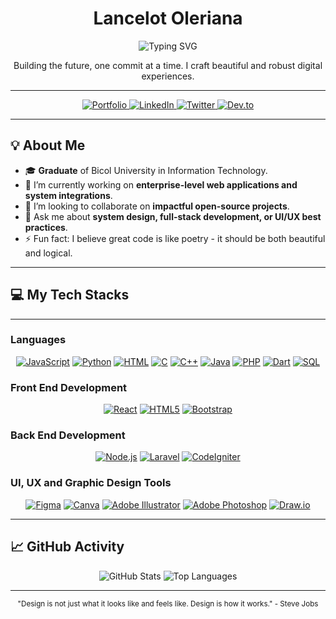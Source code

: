 <div align="center">
  <h1>Lancelot Oleriana</h1>
  <span>
    <img src="https://readme-typing-svg.herokuapp.com?font=Fira+Code&size=22&duration=3000&pause=1000&color=2F81F7&center=true&vCenter=true&width=600&lines=Information+Technologist;Web+Developer;UI%2FUX+Designer;System+Architect;Problem+Solver" alt="Typing SVG" />
  </span>
  <p>Building the future, one commit at a time. I craft beautiful and robust digital experiences.</p>
</div>


---

<div align="center">
  <a href="https://lancelotoleriana-portfolio.netlify.app/" target="_blank" rel="noopener noreferrer">
    <img src="https://img.shields.io/badge/Portfolio-FF5722?style=for-the-badge&logo=portfolio&logoColor=white" alt="Portfolio">
  </a>
  <a href="https://www.linkedin.com/in/lancelot-oleriana-a891a6204/" target="_blank" rel="noopener noreferrer">
    <img src="https://img.shields.io/badge/LinkedIn-0077B5?style=for-the-badge&logo=linkedin&logoColor=white" alt="LinkedIn">
  </a>
  <a href="https://twitter.com/gonzo_trickster" target="_blank" rel="noopener noreferrer">
    <img src="https://img.shields.io/badge/Twitter-1DA1F2?style=for-the-badge&logo=twitter&logoColor=white" alt="Twitter">
  </a>
  <a href="https://dev.to/gonzotrickster" target="_blank" rel="noopener noreferrer">
    <img src="https://img.shields.io/badge/Dev.to-0A0A0A?style=for-the-badge&logo=dev.to&logoColor=white" alt="Dev.to">
  </a>
  <!--<a href="https://www.instagram.com/gonzotrickster9899/" target="_blank" rel="noopener noreferrer">
    <img src="https://img.shields.io/badge/Instagram-E4405F?style=for-the-badge&logo=instagram&logoColor=white" alt="Instagram">
  </a>-->
</div>



---

## 💡 About Me

- 🎓 **Graduate** of Bicol University in Information Technology.
- 🔭 I’m currently working on **enterprise-level web applications and system integrations**.
- 👯 I’m looking to collaborate on **impactful open-source projects**.
- 🤔 Ask me about **system design, full-stack development, or UI/UX best practices**.
- ⚡ Fun fact: I believe great code is like poetry - it should be both beautiful and logical.

---

## 💻 My Tech Stacks
---
<td>
  <tr>
    <h3> Languages </h3>
    <p align="center">
      <a href="#" target="_blank"><img src="https://img.shields.io/badge/JavaScript-F7DF1E?style=for-the-badge&logo=javascript&logoColor=black" alt="JavaScript"></a>
      <a href="#" target="_blank"><img src="https://img.shields.io/badge/Python-3776AB?style=for-the-badge&logo=python&logoColor=white" alt="Python"></a>
      <a href="#" target="_blank"><img src="https://img.shields.io/badge/HTML-E34F26?style=for-the-badge&logo=html5&logoColor=white" alt="HTML"></a>
      <a href="#" target="_blank"><img src="https://img.shields.io/badge/C-00599C?style=for-the-badge&logo=c&logoColor=white" alt="C"></a>
      <a href="#" target="_blank"><img src="https://img.shields.io/badge/C%2B%2B-00599C?style=for-the-badge&logo=c%2B%2B&logoColor=white" alt="C++"></a>
      <a href="#" target="_blank"><img src="https://img.shields.io/badge/Java-007396?style=for-the-badge&logo=java&logoColor=white" alt="Java"></a>
      <a href="#" target="_blank"><img src="https://img.shields.io/badge/PHP-777BB4?style=for-the-badge&logo=php&logoColor=white" alt="PHP"></a>
      <a href="#" target="_blank"><img src="https://img.shields.io/badge/Dart-00BFFF?style=for-the-badge&logo=dart&logoColor=white" alt="Dart"></a>
      <a href="#" target="_blank"><img src="https://img.shields.io/badge/SQL-4479A1?style=for-the-badge&logo=postgresql&logoColor=white" alt="SQL"></a>
    </p>
  </tr>
  <tr>
    <h3>Front End Development</h3>
    <p align="center">
      <a href="#" target="_blank"><img src="https://img.shields.io/badge/React-61DAFB?style=for-the-badge&logo=react&logoColor=black" alt="React"></a>
      <a href="#" target="_blank"><img src="https://img.shields.io/badge/HTML5-E34F26?style=for-the-badge&logo=html5&logoColor=white" alt="HTML5"></a>
      <a href="#" target="_blank"><img src="https://img.shields.io/badge/Bootstrap-563D7C?style=for-the-badge&logo=bootstrap&logoColor=white" alt="Bootstrap"></a>
    </p>
  </tr>
  <tr>
    <h3> Back End Development </h3>
    <p align="center">
      <a href="#" target="_blank"><img src="https://img.shields.io/badge/Node.js-339933?style=for-the-badge&logo=node.js&logoColor=white" alt="Node.js"></a>
      <a href="#" target="_blank"><img src="https://img.shields.io/badge/Laravel-FF2D20?style=for-the-badge&logo=laravel&logoColor=white" alt="Laravel"></a>
      <a href="#" target="_blank"><img src="https://img.shields.io/badge/CodeIgniter-EF4223?style=for-the-badge&logo=codeigniter&logoColor=white" alt="CodeIgniter"></a>
    </p>
  </tr>
  <tr>
    <h3> UI, UX and Graphic Design Tools </h3>
    <p align="center">
      <a href="#" target="_blank"><img src="https://img.shields.io/badge/Figma-F24E1E?style=for-the-badge&logo=figma&logoColor=white" alt="Figma"></a>
      <a href="#" target="_blank"><img src="https://img.shields.io/badge/Canva-00C4CC?style=for-the-badge&logo=canva&logoColor=white" alt="Canva"></a>
      <a href="#" target="_blank"><img src="https://img.shields.io/badge/Adobe%20Illustrator-FF9A00?style=for-the-badge&logo=adobeillustrator&logoColor=white" alt="Adobe Illustrator"></a>
      <a href="#" target="_blank"><img src="https://img.shields.io/badge/Adobe%20Photoshop-31A8FF?style=for-the-badge&logo=adobephotoshop&logoColor=white" alt="Adobe Photoshop"></a>
      <a href="#" target="_blank"><img src="https://img.shields.io/badge/Draw.io-FC3D00?style=for-the-badge&logo=draw.io&logoColor=white" alt="Draw.io"></a>
    </p>
  </tr>
</td>

---

## 📈 GitHub Activity

<div align="center">
  <img src="https://github-readme-stats.vercel.app/api?username=gonzotrickster9899&show_icons=true&theme=vision-friendly-dark&include_all_commits=true&count_private=true" alt="GitHub Stats"/>
  <img src="https://github-readme-stats.vercel.app/api/top-langs/?username=gonzotrickster9899&layout=compact&langs_count=8&theme=vision-friendly-dark" alt="Top Languages"/>
</div>

---

<div align="center">
  <p><sub>"Design is not just what it looks like and feels like. Design is how it works." - Steve Jobs</sub></p>
</div>
